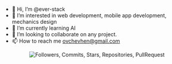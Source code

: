 - 👋 Hi, I’m @ever-stack
- 👀 I’m interested in web development, mobile app development, mechanics design
- 🌱 I’m currently learning AI
- 💞️ I’m looking to collaborate on any project.
- 📫 How to reach me ovchevhen@gmail.com

<p align="center">
<img src="https://github-profile-trophy.vercel.app/?username=ever-stack&column=-1&theme=gruvbox&title=Followers,Commits,Stars,Repositories,PullRequest,Issues,Organizations,MultiLanguage" alt="Followers, Commits, Stars, Repositories, PullRequest">
</p>

<!---
ever-stack/ever-stack is a ✨ special ✨ repository because its `README.md` (this file) appears on your GitHub profile.
You can click the Preview link to take a look at your changes.
--->
